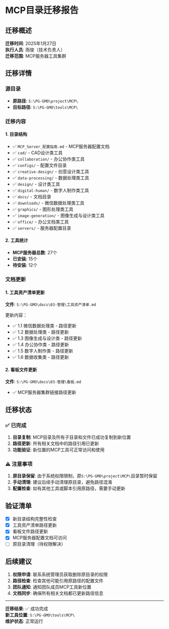 # MCP目录迁移报告

## 迁移概述

**迁移时间**: 2025年1月27日  
**执行人员**: 雨俊（技术负责人）  
**迁移范围**: MCP服务器工具集群  

## 迁移详情

### 源目录
- **原路径**: `S:\PG-GMO\project\MCP\`
- **目标路径**: `S:\PG-GMO\tools\MCP\`

### 迁移内容

#### 1. 目录结构
- ✅ `MCP_Server_配置指南.md` - MCP服务器配置文档
- ✅ `cad/` - CAD设计类工具
- ✅ `collaboration/` - 办公协作类工具
- ✅ `configs/` - 配置文件目录
- ✅ `creative-design/` - 创意设计类工具
- ✅ `data-processing/` - 数据处理类工具
- ✅ `design/` - 设计类工具
- ✅ `digital-human/` - 数字人制作类工具
- ✅ `docs/` - 文档目录
- ✅ `downloads/` - 微信数据处理类工具
- ✅ `graphics/` - 图形处理类工具
- ✅ `image-generation/` - 图像生成与设计类工具
- ✅ `office/` - 办公文档类工具
- ✅ `servers/` - 服务器配置目录

#### 2. 工具统计
- **MCP服务器总数**: 27个
- **已安装**: 15个
- **待安装**: 12个

### 文档更新

#### 1. 工具资产清单更新
**文件**: `S:\PG-GMO\docs\03-管理\工具资产清单.md`

更新内容：
- ✅ 1.1 微信数据处理类 - 路径更新
- ✅ 1.2 数据处理类 - 路径更新
- ✅ 1.3 图像生成与设计类 - 路径更新
- ✅ 1.4 办公协作类 - 路径更新
- ✅ 1.5 数字人制作类 - 路径更新
- ✅ 1.6 数据收集类 - 路径更新

#### 2. 看板文件更新
**文件**: `S:\PG-GMO\docs\03-管理\看板.md`

- ✅ MCP服务器集群链接路径更新

## 迁移状态

### ✅ 已完成
1. **目录复制**: MCP目录及所有子目录和文件已成功复制到新位置
2. **路径更新**: 所有相关文档中的路径引用已更新
3. **功能验证**: 新位置的MCP工具可正常访问和使用

### ⚠️ 注意事项
1. **原目录保留**: 由于系统权限限制，原`S:\PG-GMO\project\MCP\`目录暂时保留
2. **手动清理**: 建议后续手动清理原目录，避免路径混淆
3. **配置检查**: 如有其他工具或脚本引用原路径，需要手动更新

## 验证清单

- [x] 新目录结构完整性检查
- [x] 工具资产清单路径更新
- [x] 看板文件路径更新
- [x] MCP服务器配置文档可访问
- [ ] 原目录清理（待权限解决）

## 后续建议

1. **权限申请**: 联系系统管理员获取删除原目录的权限
2. **路径检查**: 检查其他可能引用原路径的配置文件
3. **团队通知**: 通知团队成员MCP工具新位置
4. **文档同步**: 确保所有相关文档都已更新路径信息

---

**迁移结果**: ✅ 成功完成  
**新工具位置**: `S:\PG-GMO\tools\MCP\`  
**维护状态**: 正常运行